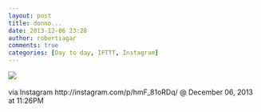 ```yaml
---
layout: post
title: donno...
date: 2013-12-06 23:28
author: robertiagar
comments: true
categories: [Day to day, IFTTT, Instagram]
---
```

<div><img src='http://distilleryimage6.s3.amazonaws.com/15c677065ebd11e3bd59127bc867c546_8.jpg' /><br /><br /><div>via Instagram http://instagram.com/p/hmF_81oRDq/ @ December 06, 2013 at 11:26PM</div><br /></div>
